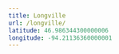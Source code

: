 ```yaml
---
title: Longville
url: /longville/
latitude: 46.986344300000006
longitude: -94.21136360000001
---
```

